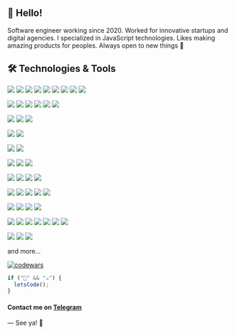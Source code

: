 ## 👋 Hello! 
Software engineer working since 2020. Worked for innovative startups and digital agencies. I specialized in JavaScript technologies. Likes making amazing products for peoples. Always open to new things 🙌

## 🛠️ Technologies & Tools
![](https://img.shields.io/badge/Code-JavaScript-informational?style=flat&color=informational&logo=javascript)
![](https://img.shields.io/badge/Code-TypeScript-informational?style=flat&color=informational&logo=typescript)
![](https://img.shields.io/badge/Code-React-informational?style=flat&color=informational&logo=react)
![](https://img.shields.io/badge/Code-Next.js-informational?style=flat&color=informational&logo=nextdotjs)
![](https://img.shields.io/badge/Code-Redux-informational?style=flat&color=764ABC&logo=redux)
![](https://img.shields.io/badge/Code-Redux_thunk-informational?style=flat&color=764ABC&logo=redux)
![](https://img.shields.io/badge/Code-RTK_Query-informational?style=flat&color=764ABC&logo=redux)
![](https://img.shields.io/badge/Code-zustand-informational?style=flat&color=informational&logo=zustand)
![](https://img.shields.io/badge/Code-Node.js-informational?style=flat&color=informational&logo=nodedotjs)

![](https://img.shields.io/badge/Tool-react_router-informational?style=flat&color=informational&logo=reactrouter)
![](https://img.shields.io/badge/Tool-react_hook_form-informational?style=flat&color=informational&logo=reacthookform)
![](https://img.shields.io/badge/Tool-React_Query-informational?style=flat&color=informational&logo=reactquery)
![](https://img.shields.io/badge/Tool-zod-informational?style=flat&color=informational&logo=zod)
![](https://img.shields.io/badge/Tool-axios-informational?style=flat&color=informational&logo=axios)
![](https://img.shields.io/badge/Tool-i18n-informational?style=flat&color=informational&logo=i18next)

![](https://img.shields.io/badge/Test-jest-informational?style=flat&color=informational&logo=Jest)
![](https://img.shields.io/badge/Test-React_Testing_Library-informational?style=flat&color=informational&logo=testinglibrary)
![](https://img.shields.io/badge/Test-Cypress-informational?style=flat&color=informational&logo=cypress)


![](https://img.shields.io/badge/Tool-Storybook-informational?style=flat&color=informational&logo=storybook)
![](https://img.shields.io/badge/Tool-Chromatic-informational?style=flat&color=informational&logo=chromatic)

![](https://img.shields.io/badge/Tool-ESLint-informational?style=flat&color=green&logo=eslint)
![](https://img.shields.io/badge/Tool-stylelint-informational?style=flat&color=green&logo=stylelint)

![](https://img.shields.io/badge/Tool-babel-informational?style=flat&color=informational&logo=babel)
![](https://img.shields.io/badge/Tool-Webpack-informational?style=flat&color=informational&logo=webpack)
![](https://img.shields.io/badge/Tool-Vite-informational?style=flat&color=informational&logo=vite)

![](https://img.shields.io/badge/Data-Prisma-informational?style=flat&color=informational&logo=prisma)
![](https://img.shields.io/badge/Data-GraphQL-informational?style=flat&color=informational&logo=graphql)
![](https://img.shields.io/badge/Data-MySQL-informational?style=flat&color=informational&logo=mysql)
![](https://img.shields.io/badge/Data-PostgreSQL-informational?style=flat&color=informational&logo=postgresql)

![](https://img.shields.io/badge/Tool-Git-informational?style=flat&color=informational&logo=git)
![](https://img.shields.io/badge/Tool-nginx-informational?style=flat&color=informational&logo=nginx)
![](https://img.shields.io/badge/Tool-Docker-informational?style=flat&color=informational&logo=docker)
![](https://img.shields.io/badge/FSD_Architecture-green)
![](https://img.shields.io/badge/Module_Architecture-green)

![](https://img.shields.io/badge/Deploy-Vercel-informational?style=flat&color=informational&logo=vercel)
![](https://img.shields.io/badge/Deploy-Netlify-informational?style=flat&color=informational&logo=netlify)
![](https://img.shields.io/badge/Deploy-Firebase-informational?style=flat&color=informational&logo=firebase)
![](https://img.shields.io/badge/Deploy-Custom_cloud_server-informational?style=flat&color=informational)

![](https://img.shields.io/badge/Tool-SCSS-informational?style=flat&color=C69&logo=sass)
![](https://img.shields.io/badge/Tool-CSS_modules-informational?style=flat&color=informational&logo=cssmodules)
![](https://img.shields.io/badge/Tool-Styled_components-informational?style=flat&color=informational&logo=styled-components)
![](https://img.shields.io/badge/Tool-Tailwind-informational?style=flat&color=informational&logo=tailwindcss)
![](https://img.shields.io/badge/UI-MUI-informational?style=flat&color=informational&logo=mui)
![](https://img.shields.io/badge/UI-HeadlessUI-informational?style=flat&color=informational&logo=headlessui)
![](https://img.shields.io/badge/UI-shadcn/ui-informational?style=flat&color=informational&logo=shadcnui)

![](https://img.shields.io/badge/Tool-Figma-informational?style=flat&color=informational&logo=figma)
![](https://img.shields.io/badge/Tool-Photoshop-informational?style=flat&color=informational&logo=adobephotoshop)
![](https://img.shields.io/badge/Tool-Illustrator-informational?style=flat&color=informational&logo=adobeillustrator)

and more...


[![codewars](https://www.codewars.com/users/mironov_ma/badges/large)](https://www.codewars.com/users/mironov_ma)   


```javascript
if ("🍪" && "☕") {
  letsCode();
}
```
 
#### Contact me on [Telegram](https://t.me/mironov_ma)

― See ya! 👋

